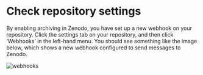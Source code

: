 # Check repository settings

By enabling archiving in Zenodo, you have set up a new webhook on your repository. Click the settings tab on your repository, and then click ‘Webhooks’ in the left-hand menu. You should see something like the image below, which shows a new webhook configured to send messages to Zenodo.

![webhooks](https://guides.github.com/activities/citable-code/webhook-view.png)


